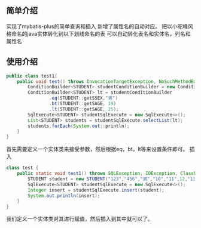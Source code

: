 ## 简单介绍
实现了mybatis-plus的简单查询和插入
新增了属性名的自动对应。
把以小驼峰风格命名的java实体转化到以下划线命名的表
可以自动转化表名和实体名，列名和属性名
## 使用介绍
```java
public class test1{
    public void test() throws InvocationTargetException, NoSuchMethodException, SQLException, IOException, ClassNotFoundException, InstantiationException, IllegalAccessException {
        ConditionBuilder<STUDENT> studentConditionBuilder = new ConditionBuilder<>(STUDENT.class);
        ConditionBuilder<STUDENT> lt = studentConditionBuilder
                .eq(STUDENT::getSSEX,"男")
                .bt(STUDENT::getSAGE, 19)
                .lt(STUDENT::getSAGE, 25);
        SqlExecute<STUDENT> studentSqlExecute = new SqlExecute<>();
        List<STUDENT> students = studentSqlExecute.selectList(lt);
        students.forEach(System.out::println);
    }
}
```
首先需要定义一个实体类来接受参数，然后根据eq，bt，lt等来设置条件即可。
插入
```java
class test {
    public static void test1() throws SQLException, IOException, ClassNotFoundException, InstantiationException, IllegalAccessException {
        STUDENT student = new STUDENT("123","456","男","10","11",12,"13","123@123");
        SqlExecute<STUDENT> studentSqlExecute = new SqlExecute<>();
        Integer insert = studentSqlExecute.insert(student);
        System.out.println(insert);
    }
}
```
我们定义一个实体类对其进行赋值，然后插入到其中就可以了。